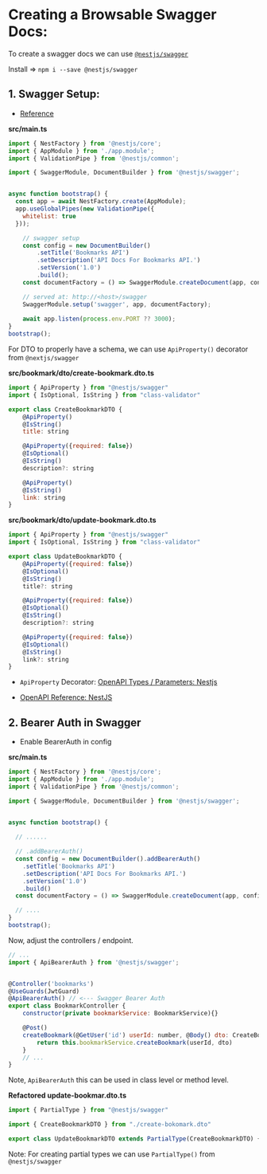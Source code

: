 # Creating a Browsable Swagger Docs:

To create a swagger docs we can use [``@nestjs/swagger``](https://www.npmjs.com/package/@nestjs/swagger)

Install => ``npm i --save @nestjs/swagger``



## 1. Swagger Setup:

- [Reference](https://docs.nestjs.com/openapi/introduction#bootstrap)

**src/main.ts**

```js
import { NestFactory } from '@nestjs/core';
import { AppModule } from './app.module';
import { ValidationPipe } from '@nestjs/common';

import { SwaggerModule, DocumentBuilder } from '@nestjs/swagger';


async function bootstrap() {
  const app = await NestFactory.create(AppModule);
  app.useGlobalPipes(new ValidationPipe({
    whitelist: true
  }));

    // swagger setup
    const config = new DocumentBuilder()
        .setTitle('Bookmarks API')
        .setDescription('API Docs For Bookmarks API.')
        .setVersion('1.0')
        .build();
    const documentFactory = () => SwaggerModule.createDocument(app, config);

    // served at: http://<host>/swagger
    SwaggerModule.setup('swagger', app, documentFactory);
    
    await app.listen(process.env.PORT ?? 3000);
}
bootstrap();
```

For DTO to properly have a schema, we can use ``ApiProperty()`` decorator from ``@nextjs/swagger``

**src/bookmark/dto/create-bookmark.dto.ts**

```js
import { ApiProperty } from "@nestjs/swagger"
import { IsOptional, IsString } from "class-validator"

export class CreateBookmarkDTO {
    @ApiProperty()
    @IsString()
    title: string

    @ApiProperty({required: false})
    @IsOptional()
    @IsString()
    description?: string

    @ApiProperty()
    @IsString()
    link: string
}
```


**src/bookmark/dto/update-bookmark.dto.ts**

```js
import { ApiProperty } from "@nestjs/swagger"
import { IsOptional, IsString } from "class-validator"

export class UpdateBookmarkDTO {
    @ApiProperty({required: false})
    @IsOptional()
    @IsString()
    title?: string

    @ApiProperty({required: false})
    @IsOptional()
    @IsString()
    description?: string

    @ApiProperty({required: false})
    @IsOptional()
    @IsString()
    link?: string
}
```

- `ApiProperty` Decorator: [OpenAPI Types / Parameters: Nestjs](https://docs.nestjs.com/openapi/types-and-parameters)

- [OpenAPI Reference: NestJS](https://docs.nestjs.com/openapi/introduction)

## 2. Bearer Auth in Swagger

- Enable BearerAuth in config

**src/main.ts**

```js
import { NestFactory } from '@nestjs/core';
import { AppModule } from './app.module';
import { ValidationPipe } from '@nestjs/common';

import { SwaggerModule, DocumentBuilder } from '@nestjs/swagger';


async function bootstrap() {
  
  // ......

  // .addBearerAuth()
  const config = new DocumentBuilder().addBearerAuth()
    .setTitle('Bookmarks API')
    .setDescription('API Docs For Bookmarks API.')
    .setVersion('1.0')
    .build()
  const documentFactory = () => SwaggerModule.createDocument(app, config);

  // ....
}
bootstrap();
```

Now, adjust the controllers / endpoint.

```js
// ...
import { ApiBearerAuth } from '@nestjs/swagger';


@Controller('bookmarks')
@UseGuards(JwtGuard)
@ApiBearerAuth() // <--- Swagger Bearer Auth
export class BookmarkController {
    constructor(private bookmarkService: BookmarkService){}

    @Post()
    createBookmark(@GetUser('id') userId: number, @Body() dto: CreateBookmarkDTO) {
        return this.bookmarkService.createBookmark(userId, dto)
    }
    // ...
}
```

Note, ``ApiBearerAuth`` this can be used in class level or method level.


**Refactored update-bookmar.dto.ts**

```js
import { PartialType } from "@nestjs/swagger"

import { CreateBookmarkDTO } from "./create-bokomark.dto"

export class UpdateBookmarkDTO extends PartialType(CreateBookmarkDTO) {}
```

Note: For creating partial types we can use ``PartialType()`` from ``@nestjs/swagger``
